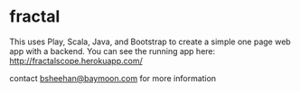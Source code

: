 # fractal

This uses Play, Scala, Java, and Bootstrap to create a simple one page web app with a backend. You can see the running app here: http://fractalscope.herokuapp.com/

contact bsheehan@baymoon.com for more information
